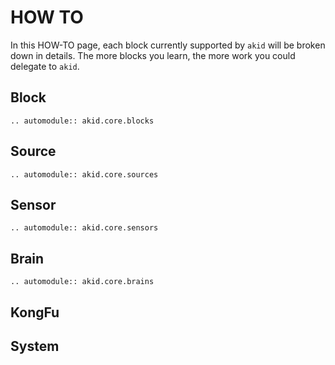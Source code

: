 # HOW TO

In this HOW-TO page, each block currently supported by `akid` will be broken
down in details. The more blocks you learn, the more work you could delegate to
`akid`.

## Block

```eval_rst
.. automodule:: akid.core.blocks
```

## Source

```eval_rst
.. automodule:: akid.core.sources
```

## Sensor

```eval_rst
.. automodule:: akid.core.sensors
```

## Brain

```eval_rst
.. automodule:: akid.core.brains
```

## KongFu

## System

